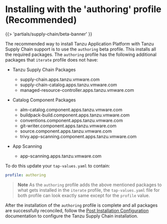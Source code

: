 # Installing with the 'authoring' profile (Recommended)

{{> 'partials/supply-chain/beta-banner' }} 

The recommended way to install Tanzu Application Platform with Tanzu Supply Chain support is to use the `authoring` beta profile. This installs all the
required packages. The `authoring` profile has the following additional packages that `iterate` profile does not have:

* Tanzu Supply Chain Packages
  * supply-chain.apps.tanzu.vmware.com
  * supply-chain-catalog.apps.tanzu.vmware.com
  * managed-resource-controller.apps.tanzu.vmware.com

* Catalog Component Packages
  * alm-catalog.component.apps.tanzu.vmware.com
  * buildpack-build.component.apps.tanzu.vmware.com
  * conventions.component.apps.tanzu.vmware.com
  * git-writer.component.apps.tanzu.vmware.com
  * source.component.apps.tanzu.vmware.com
  * trivy.app-scanning.component.apps.tanzu.vmware.com

* App Scanning
  * app-scanning.apps.tanzu.vmware.com

To do this update your `tap-values.yaml` to contain: 

```yaml
profile: authoring
```

>**Note**
>As the `authoring` profile adds the above mentioned packages to what gets installed in the `iterate` profile, the `tap-values.yaml` file for both profile can look exactly same except for the `profile` value.

After the installation of the `authoring` profile is complete and all packages are successfully reconciled, follow the [Post Installation Configuration](./post-install-configuration.hbs.md) documentation to configure the Tanzu Supply Chain installation.
